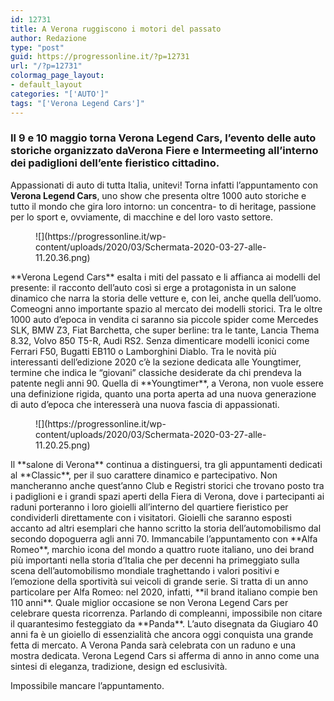 ```yaml
---
id: 12731
title: A Verona ruggiscono i motori del passato
author: Redazione
type: "post"
guid: https://progressonline.it/?p=12731
url: "/?p=12731"
colormag_page_layout:
- default_layout
categories: "['AUTO']"
tags: "['Verona Legend Cars']"
---
```


### Il 9 e 10 maggio torna Verona Legend Cars, l’evento delle auto storiche organizzato daVerona Fiere e Intermeeting all’interno dei padiglioni dell’ente fieristico cittadino.

Appassionati di auto di tutta Italia, unitevi! Torna infatti l’appuntamento con **Verona Legend Cars**, uno show che presenta oltre 1000 auto storiche e tutto il mondo che gira loro intorno: un concentra- to di heritage, passione per lo sport e, ovviamente, di macchine e del loro vasto settore.

<div class="wp-block-image"><figure class="aligncenter size-large is-resized">![](https://progressonline.it/wp-content/uploads/2020/03/Schermata-2020-03-27-alle-11.20.36.png)</figure></div>**Verona Legend Cars** esalta i miti del passato e li affianca ai modelli del presente: il racconto dell’auto così si erge a protagonista in un salone dinamico che narra la storia delle vetture e, con lei, anche quella dell’uomo. Comeogni anno importante spazio al mercato dei modelli storici. Tra le oltre 1000 auto d’epoca in vendita ci saranno sia piccole spider come Mercedes SLK, BMW Z3, Fiat Barchetta, che super berline: tra le tante, Lancia Thema 8.32, Volvo 850 T5-R, Audi RS2. Senza dimenticare modelli iconici come Ferrari F50, Bugatti EB110 o Lamborghini Diablo. Tra le novità più interessanti dell’edizione 2020 c’è la sezione dedicata alle Youngtimer, termine che indica le “giovani” classiche desiderate da chi prendeva la patente negli anni 90. Quella di **Youngtimer**, a Verona, non vuole essere una definizione rigida, quanto una porta aperta ad una nuova generazione di auto d’epoca che interesserà una nuova fascia di appassionati.

<div class="wp-block-image"><figure class="aligncenter size-large is-resized">![](https://progressonline.it/wp-content/uploads/2020/03/Schermata-2020-03-27-alle-11.20.25.png)</figure></div>  
Il **salone di Verona** continua a distinguersi, tra gli appuntamenti dedicati al **Classic**, per il suo carattere dinamico e partecipativo. Non mancheranno anche quest’anno Club e Registri storici che trovano posto tra i padiglioni e i grandi spazi aperti della Fiera di Verona, dove i partecipanti ai raduni porteranno i loro gioielli all’interno del quartiere fieristico per condividerli direttamente con i visitatori. Gioielli che saranno esposti accanto ad altri esemplari che hanno scritto la storia dell’automobilismo dal secondo dopoguerra agli anni 70. Immancabile l’appuntamento con **Alfa Romeo**, marchio icona del mondo a quattro ruote italiano, uno dei brand più importanti nella storia d’Italia che per decenni ha primeggiato sulla scena dell’automobilismo mondiale traghettando i valori positivi e l’emozione della sportività sui veicoli di grande serie. Si tratta di un anno particolare per Alfa Romeo: nel 2020, infatti, **il brand italiano compie ben 110 anni**. Quale miglior occasione se non Verona Legend Cars per celebrare questa ricorrenza. Parlando di compleanni, impossibile non citare il quarantesimo festeggiato da **Panda**. L’auto disegnata da Giugiaro 40 anni fa è un gioiello di essenzialità che ancora oggi conquista una grande fetta di mercato. A Verona Panda sarà celebrata con un raduno e una mostra dedicata. Verona Legend Cars si afferma di anno in anno come una sintesi di eleganza, tradizione, design ed esclusività.

Impossibile mancare l’appuntamento.